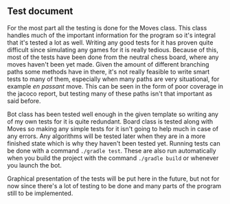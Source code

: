 ## Test document

For the most part all the testing is done for the Moves class. This class handles much of the important information for the program so it's integral that it's tested a lot as well. Writing any good tests for it has proven quite difficult since simulating any games for it is really tedious. Because of this, most of the tests have been done from the neutral chess board, where any moves haven't been yet made. Given the amount of different branching paths some methods have in there, it's not really feasible to write smart tests to many of them, especially when many paths are very situational, for example *en passant* move. This can be seen in the form of poor coverage in the jacoco report, but testing many of these paths isn't that important as said before. 

Bot class has been tested well enough in the given template so writing any of my own tests for it is quite redundant. Board class is tested along with Moves so making any simple tests for it isn't going to help much in case of any errors. Any algorithms will be tested later when they are in a more finished state which is why they haven't been tested yet.
Running tests can be done with a command `./gradle test`. These are also run automatically when you build the project with the command `./gradle build` or whenever you launch the bot.

Graphical presentation of the tests will be put here in the future, but not for now since there's a lot of testing to be done and many parts of the program still to be implemented.
